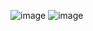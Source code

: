 ![image](https://user-images.githubusercontent.com/79884923/145794367-6c27a033-a570-4e49-9bd6-a814a238ee44.png)
![image](https://user-images.githubusercontent.com/79884923/145794518-3d6c8bf3-19ab-4277-9df0-89b651bac061.png)
